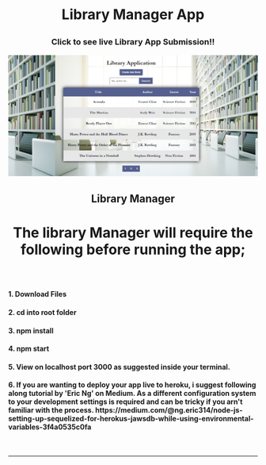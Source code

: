 <h1><b><p align="center">Library Manager App</p></b></h1>


<h3><b><p align="center">Click to see live Library App Submission!!</p></b></h3>
<a href="https://library-manager-3838.herokuapp.com/books" target="_blank"><img src="https://github.com/sargef/library-manager/blob/master/public/images/library.png"></a>

<h2><b><p align="center">Library Manager</p></b></h2>

<h1><p align="center">  The library Manager will require the following before running the app;  </p></h1>
<br />

<h4><b>1. Download Files</b></h4>
<h4><b>2. cd into root folder</b></h4>
<h4><b>3. npm install</b></h4>
<h4><b>4. npm start</b></h4>
<h4><b>5. View on localhost port 3000 as suggested inside your terminal.</b></h4>
<h4><b>6. If you are wanting to deploy your app live to heroku, i suggest following along tutorial by 'Eric Ng' on Medium. As a different configuration system to your development settings is required and can be tricky if you arn't familiar with the process. https://medium.com/@ng.eric314/node-js-setting-up-sequelized-for-herokus-jawsdb-while-using-environmental-variables-3f4a0535c0fa</b></h4>
<br />


----------------------------------------------------------------------------------------------------------------------------------------

